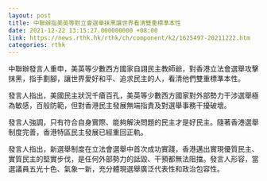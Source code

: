 ```yaml
---
layout: post
title: 中聯辦指美英等對立會選舉抹黑讓世界看清雙重標準本性
date: 2021-12-22 13:15:27.000000000 +08:00
link: https://news.rthk.hk/rthk/ch/component/k2/1625497-20211222.htm
categories: rthk
---
```


中聯辦發言人重申，美英等少數西方國家自詡民主教師爺，對香港立法會選舉攻擊抹黑，指手劃腳，讓世界愛好和平、追求民主的人，看清他們雙重標準本性。

發言人指出，美國民主狀況千瘡百孔，美英等少數西方國家對外部勢力干涉選舉極為敏感，百般防範，但對香港民主發展無端指責及對選舉事務干擾破壞。

發言人強調，只有符合自身實際、能夠解決問題的民主才是好民主。隨著香港選舉制度完善，香港特區民主發展已經重回正軌。

發言人指出，新選舉制度在立法會選舉中首次成功實踐，香港邁出實現優質民主、實質民主的堅實步伐，是任何外部勢力的詆毀、干預都無法阻擋。發言人形容，當選議員五光十色、氣象一新，充分體現選舉廣泛代表性和政治包容性。
